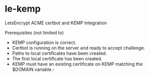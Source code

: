 # le-kemp
LetsEncrypt ACME certbot and KEMP Integration

Prerequisites (not limited to)
- KEMP configuration is correct.
- Certbot is running on the server and ready to accept challenge.
- Paths to local certificates have been created.
- The first local certificate has been created. 
- KEMP must have an existing certificate on KEMP matching the $DOMAIN variable.- 
